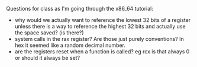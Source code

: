 Questions for class as I'm going through the x86_64 tutorial:

- why would we actually want to reference the lowest 32 bits of a register unless there is a way to reference the highest 32 bits and actually use the space saved? (is there?)
- system calls in the rax register? Are those just purely conventions? In hex it seemed like a random decimal number. 
- are the registers reset when a function is called? eg rcx is that always 0 or should it always be set?